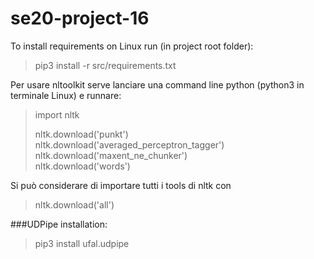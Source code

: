 # se20-project-16

To install requirements on Linux run (in project root folder):
>pip3 install -r src/requirements.txt

Per usare nltoolkit serve lanciare una command line python (python3 in terminale Linux) e runnare:
>import nltk  
>
>nltk.download('punkt')  
>nltk.download('averaged_perceptron_tagger')  
>nltk.download('maxent_ne_chunker')  
>nltk.download('words')
>
Si può considerare di importare tutti i tools di nltk con
>nltk.download('all')

###UDPipe installation:
>pip3 install ufal.udpipe  
